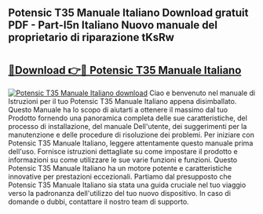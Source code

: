 ## Potensic T35 Manuale Italiano Download gratuit PDF - Part-I5n Italiano Nuovo manuale del proprietario di riparazione tKsRw

# <h2><a href="http://df9jxr.blite.top/?on=Potensic+T35+Manuale+Italiano">🔗Download 👉🔴 Potensic T35 Manuale Italiano</a></h2>

[![Potensic T35 Manuale Italiano download](https://i.imgur.com/lujVjoI.png)](http://df9jxr.blite.top/?on=Potensic+T35+Manuale+Italiano)
Ciao e benvenuto nel manuale di Istruzioni per il tuo Potensic T35 Manuale Italiano appena disimballato. Questo Manuale ha lo scopo di aiutarti a ottenere il massimo dal tuo Prodotto fornendo una panoramica completa delle sue caratteristiche, del processo di installazione, del manuale Dell'utente, dei suggerimenti per la manutenzione e delle procedure di risoluzione dei problemi. Per iniziare con Potensic T35 Manuale Italiano, leggere attentamente questo manuale prima dell'uso. Fornisce istruzioni dettagliate su come impostare il prodotto e informazioni su come utilizzare le sue varie funzioni e funzioni. Questo Potensic T35 Manuale Italiano ha un motore potente e caratteristiche innovative per prestazioni eccezionali. Partiamo dal presupposto che Potensic T35 Manuale Italiano sia stata una guida cruciale nel tuo viaggio verso la padronanza dell'utilizzo del tuo nuovo dispositivo. In caso di domande o dubbi, contattare il nostro team di supporto.
